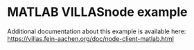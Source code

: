 # MATLAB VILLASnode example

Additional documentation about this example is available here:
https://villas.fein-aachen.org/doc/node-client-matlab.html
